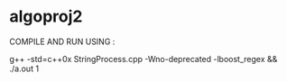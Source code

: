 # algoproj2

COMPILE AND RUN USING :

g++ -std=c++0x StringProcess.cpp -Wno-deprecated -lboost_regex && ./a.out 1